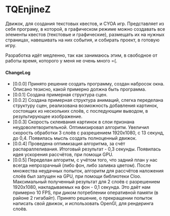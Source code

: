 # TQEnjineZ
Движок, для создания текстовых квестов, и CYOA игр. Представляет из себя програму, в которой, в графическом режиме можно создавать все элементы квестов (текстовые и графические), размещать их на нужных страницах, навешивать на них события, и собирать проект, в готовую игру.

Разработка идёт медленно, так как занимаюсь этим, в свободное от работы время, которого у меня не очень много =(.

#### ChangeLog
+ [0.0.0] Принято решение создать программу, создан набросок окна. Описано тезисно, какой примерно должна быть программа.
+ [0.0.1] Создана примерная структура сцен.
+ [0.0.2] Создана примерная структура анимаций, слегка переделана структуру сцен, реализована возможность добавления картинок, состоящих из нескольких слоёв, с последующим выводом, в результирующее изображение.
+ [0.0.3] Скорость склеивания картинок в слои признана неудоволетворительной. Оптимизировал алгоритм. Увеличил скорость обработки 3 слоёв с разрешением 1920x1080, с 13 секунд, до 0,4. Появилась мысль создать полноценный движок.
+ [0.0.4] Проведена оптимизация алгоритма, за счёт распараллеливания. Итоговый результат - 0,3 секунды. Появилась идея ускорения рассчётов, при помощи GPU.
+ [0.0.5] Переделан алгоритм, с учётом того, что задний план у нас всегда непрозрачный (либо фон, либо заливка цветом). После множества неудачных попыток, алгоритм для рассчётов наложения слоёв был запущен на GPU, при помощи библиотеки Cloo. Максимальный полученный результат для 2 слоёв с разрешением 1920x1080, накладываемых на фон - 0,1 секунда. Это даёт нам примерно 10 FPS, при диком потреблении оперативной памяти (в районе 2 гигабайт). Принято решение, о прекращении попыток написать свой движок, и использовать OpenGl, для рендеринга слоёв.
